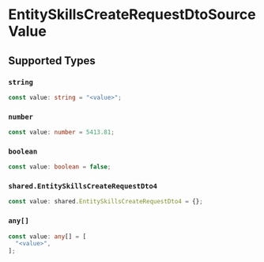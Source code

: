 # EntitySkillsCreateRequestDtoSourceValue


## Supported Types

### `string`

```typescript
const value: string = "<value>";
```

### `number`

```typescript
const value: number = 5413.81;
```

### `boolean`

```typescript
const value: boolean = false;
```

### `shared.EntitySkillsCreateRequestDto4`

```typescript
const value: shared.EntitySkillsCreateRequestDto4 = {};
```

### `any[]`

```typescript
const value: any[] = [
  "<value>",
];
```

